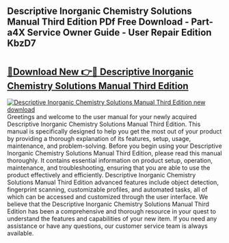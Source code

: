 ## Descriptive Inorganic Chemistry Solutions Manual Third Edition PDf Free Download - Part-a4X Service Owner Guide - User Repair Edition KbzD7

# <h2><a href="http://bc71378.oget.top/?id=Descriptive+Inorganic+Chemistry+Solutions+Manual+Third+Edition">🔗Download New 👉🔴 Descriptive Inorganic Chemistry Solutions Manual Third Edition</a></h2>

[![Descriptive Inorganic Chemistry Solutions Manual Third Edition new download](https://i.imgur.com/5g1atiW.png)](http://bc71378.oget.top/?id=Descriptive+Inorganic+Chemistry+Solutions+Manual+Third+Edition)
Greetings and welcome to the user manual for your newly acquired Descriptive Inorganic Chemistry Solutions Manual Third Edition. This manual is specifically designed to help you get the most out of your product by providing a thorough explanation of its features, setup, usage, maintenance, and problem-solving. Before you begin using your Descriptive Inorganic Chemistry Solutions Manual Third Edition, please read this manual thoroughly. It contains essential information on product setup, operation, maintenance, and troubleshooting, ensuring that you are able to use the product effectively and efficiently. Descriptive Inorganic Chemistry Solutions Manual Third Edition advanced features include object detection, fingerprint scanning, customizable profiles, and automated tasks, all of which can be accessed and customized through the user interface. We believe that the Descriptive Inorganic Chemistry Solutions Manual Third Edition has been a comprehensive and thorough resource in your quest to understand the features and capabilities of your new item. If you need any assistance or have any questions, our customer service team is always available.
